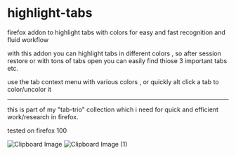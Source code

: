 # highlight-tabs
firefox addon to highlight tabs with colors for easy and fast recognition and fluid workflow

with this addon you can highlight tabs in different colors , so after session restore or with tons of tabs open you can easily find thiose 3 important tabs etc.

use the tab context menu with various colors , or quickly alt click a tab to color/uncolor it 

--------------------------

this is part of my "tab-trio" collection which i need for quick and efficient work/research in firefox.


tested on firefox 100 


![Clipboard Image](https://user-images.githubusercontent.com/10765339/170868136-35dd7f22-0e86-4384-82b7-8b9715c764f4.png)
![Clipboard Image (1)](https://user-images.githubusercontent.com/10765339/170868223-e4004406-6cf1-4804-8b1f-04d570176b46.png)
